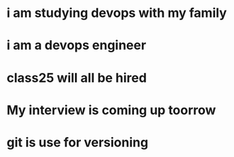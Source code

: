 # i am studying devops with my family
# i am a devops engineer
# class25 will all be hired
# My interview is coming up toorrow
# git is use for versioning 